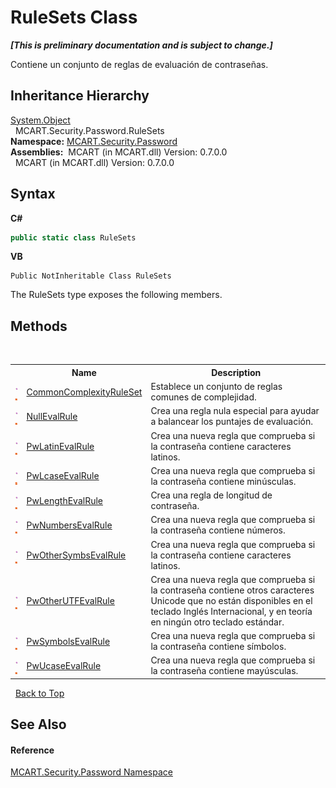 # RuleSets Class
 _**\[This is preliminary documentation and is subject to change.\]**_

Contiene un conjunto de reglas de evaluación de contraseñas.


## Inheritance Hierarchy
<a href="http://msdn2.microsoft.com/es-es/library/e5kfa45b" target="_blank">System.Object</a><br />&nbsp;&nbsp;MCART.Security.Password.RuleSets<br />
**Namespace:**&nbsp;<a href="dbbe708a-6e0a-d3f8-20a0-94d530d6d526">MCART.Security.Password</a><br />**Assemblies:**&nbsp;&nbsp;MCART (in MCART.dll) Version: 0.7.0.0<br />&nbsp;&nbsp;MCART (in MCART.dll) Version: 0.7.0.0<br />

## Syntax

**C#**<br />
``` C#
public static class RuleSets
```

**VB**<br />
``` VB
Public NotInheritable Class RuleSets
```

The RuleSets type exposes the following members.


## Methods
&nbsp;<table><tr><th></th><th>Name</th><th>Description</th></tr><tr><td>![Public method](media/pubmethod.gif "Public method")![Static member](media/static.gif "Static member")</td><td><a href="88d7ba55-6aae-3c31-57e8-3e6bd5423f47">CommonComplexityRuleSet</a></td><td>
Establece un conjunto de reglas comunes de complejidad.</td></tr><tr><td>![Public method](media/pubmethod.gif "Public method")![Static member](media/static.gif "Static member")</td><td><a href="75def89b-130b-bbea-0b4e-ff8ecebc0fe4">NullEvalRule</a></td><td>
Crea una regla nula especial para ayudar a balancear los puntajes de evaluación.</td></tr><tr><td>![Public method](media/pubmethod.gif "Public method")![Static member](media/static.gif "Static member")</td><td><a href="59db2387-2216-ea10-1236-08d2e7e790be">PwLatinEvalRule</a></td><td>
Crea una nueva regla que comprueba si la contraseña contiene caracteres latinos.</td></tr><tr><td>![Public method](media/pubmethod.gif "Public method")![Static member](media/static.gif "Static member")</td><td><a href="3dfd6b36-6523-fb91-bb8a-85a17435f9a9">PwLcaseEvalRule</a></td><td>
Crea una nueva regla que comprueba si la contraseña contiene minúsculas.</td></tr><tr><td>![Public method](media/pubmethod.gif "Public method")![Static member](media/static.gif "Static member")</td><td><a href="493ab3d5-eeca-abd0-1228-f684ca48d4ad">PwLengthEvalRule</a></td><td>
Crea una regla de longitud de contraseña.</td></tr><tr><td>![Public method](media/pubmethod.gif "Public method")![Static member](media/static.gif "Static member")</td><td><a href="879953a9-09fb-d155-8799-87a3d74845da">PwNumbersEvalRule</a></td><td>
Crea una nueva regla que comprueba si la contraseña contiene números.</td></tr><tr><td>![Public method](media/pubmethod.gif "Public method")![Static member](media/static.gif "Static member")</td><td><a href="20855039-5f1a-007a-9254-e7731aae5fe1">PwOtherSymbsEvalRule</a></td><td>
Crea una nueva regla que comprueba si la contraseña contiene caracteres latinos.</td></tr><tr><td>![Public method](media/pubmethod.gif "Public method")![Static member](media/static.gif "Static member")</td><td><a href="0599b91b-3c7e-d62c-a133-3cf0a0231940">PwOtherUTFEvalRule</a></td><td>
Crea una nueva regla que comprueba si la contraseña contiene otros caracteres Unicode que no están disponibles en el teclado Inglés Internacional, y en teoría en ningún otro teclado estándar.</td></tr><tr><td>![Public method](media/pubmethod.gif "Public method")![Static member](media/static.gif "Static member")</td><td><a href="84294207-9880-11e6-ee77-281dabda82a0">PwSymbolsEvalRule</a></td><td>
Crea una nueva regla que comprueba si la contraseña contiene símbolos.</td></tr><tr><td>![Public method](media/pubmethod.gif "Public method")![Static member](media/static.gif "Static member")</td><td><a href="09779613-02ed-27e5-f598-fd79d6edf846">PwUcaseEvalRule</a></td><td>
Crea una nueva regla que comprueba si la contraseña contiene mayúsculas.</td></tr></table>&nbsp;
<a href="#rulesets-class">Back to Top</a>

## See Also


#### Reference
<a href="dbbe708a-6e0a-d3f8-20a0-94d530d6d526">MCART.Security.Password Namespace</a><br />